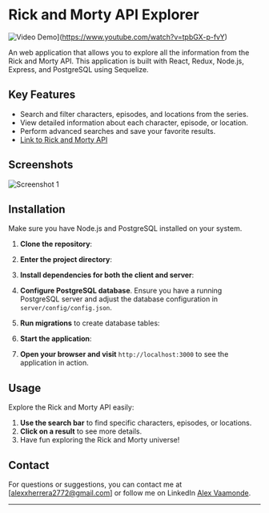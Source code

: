 # Rick and Morty API Explorer

![Video Demo](https://img.youtube.com/vi/tpbGX-p-fvY/0.jpg)](https://www.youtube.com/watch?v=tpbGX-p-fvY)


An web application that allows you to explore all the information from the Rick and Morty API. This application is built with React, Redux, Node.js, Express, and PostgreSQL using Sequelize.

## Key Features

- Search and filter characters, episodes, and locations from the series.
- View detailed information about each character, episode, or location.
- Perform advanced searches and save your favorite results.
- [Link to Rick and Morty API](https://rickandmortyapi.com/)

## Screenshots

![Screenshot 1](https://drive.google.com/file/d/1yO7PbFeGH7d0-YDkTu_8wD0Ku89R_J_e/view?usp=drive_link)

## Installation

Make sure you have Node.js and PostgreSQL installed on your system.

1. **Clone the repository**:

2. **Enter the project directory**:

3. **Install dependencies for both the client and server**:

4. **Configure PostgreSQL database**. Ensure you have a running PostgreSQL server and adjust the database configuration in `server/config/config.json`.

5. **Run migrations** to create database tables:

6. **Start the application**:

7. **Open your browser and visit** `http://localhost:3000` to see the application in action.

## Usage

Explore the Rick and Morty API easily:

1. **Use the search bar** to find specific characters, episodes, or locations.
2. **Click on a result** to see more details.
3. Have fun exploring the Rick and Morty universe!

## Contact

For questions or suggestions, you can contact me at [alexxherrera2772@gmail.com] or follow me on LinkedIn [Alex Vaamonde](https://www.linkedin.com/in/alexxvaam/).

---
